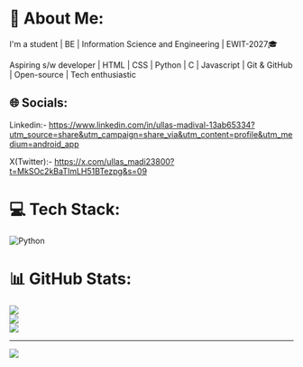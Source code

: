 # 💫 About Me:
I'm a student | 
BE | Information Science and Engineering | EWIT-2027🎓

Aspiring s/w developer | HTML | CSS | Python | C | Javascript | Git & GitHub | Open-source | Tech enthusiastic


## 🌐 Socials: 
Linkedin:- 
https://www.linkedin.com/in/ullas-madival-13ab65334?utm_source=share&utm_campaign=share_via&utm_content=profile&utm_medium=android_app

X(Twitter):-
https://x.com/ullas_madi23800?t=MkSOc2kBaTImLH51BTezpg&s=09

# 💻 Tech Stack:
![Python](https://img.shields.io/badge/python-3670A0?style=for-the-badge&logo=python&logoColor=ffdd54)
# 📊 GitHub Stats:
![](https://github-readme-stats.vercel.app/api?username=ullasmadival&theme=dark&hide_border=false&include_all_commits=false&count_private=false)<br/>
![](https://github-readme-streak-stats.herokuapp.com/?user=ullasmadival&theme=dark&hide_border=false)<br/>
![](https://github-readme-stats.vercel.app/api/top-langs/?username=ullasmadival&theme=dark&hide_border=false&include_all_commits=false&count_private=false&layout=compact)

---
[![](https://visitcount.itsvg.in/api?id=ullasmadival&icon=0&color=0)](https://visitcount.itsvg.in)

<!-- Proudly created with GPRM ( https://gprm.itsvg.in ) -->
